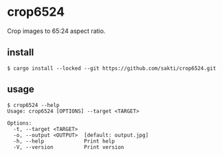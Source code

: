 # crop6524

Crop images to 65:24 aspect ratio.


## install

```
$ cargo install --locked --git https://github.com/sakti/crop6524.git
```

## usage

```
$ crop6524 --help
Usage: crop6524 [OPTIONS] --target <TARGET>

Options:
  -t, --target <TARGET>
  -o, --output <OUTPUT>  [default: output.jpg]
  -h, --help             Print help
  -V, --version          Print version

```
